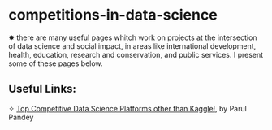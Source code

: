 # competitions-in-data-science
&#10040; there are many useful pages whitch work on projects at the intersection of data science and social impact, in areas like international development, health, education, research and conservation, and public services. 
I present some of these pages below.
## Useful Links:
&#10023; <a href="https://towardsdatascience.com/top-competitive-data-science-platforms-other-than-kaggle-2995e9dad93c">Top Competitive Data Science Platforms other than Kaggle!</a>, by Parul Pandey

